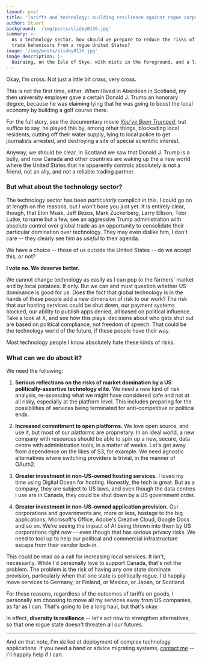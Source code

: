 ```yaml
---
layout: post
title: "Tariffs and technology: building resilience against rogue corporations"
author: Stuart
background: '/img/posts/slidey0136.jpg'
summary: >-
  As a technology sector, how should we prepare to reduce the risks of aggressive
  trade behaviours from a rogue United States?
image: '/img/posts/slidey0136.jpg'
image_description: |-
  Quiraing, on the Isle of Skye, with mists in the foreground, and a little wisp of cloud above
---
```


Okay, I'm cross. Not just a little bit cross, very cross.

This is not the first time, either. When I lived in Aberdeen in Scotland, my
then university employer gave a certain Donald J. Trump an honorary degree,
because he was <strike>claiming</strike> lying that he was going to boost the local economy by
building a golf course there.

For the full story, see the documentary movie [*You've Been
Trumped*](https://www.imdb.com/title/tt1943873/), but suffice to say, he played
this by, among other things, blockading local residents, cutting off their water
supply, lying to local police to get journalists arrested, and destroying a site
of special scientific interest. 

Anyway, we should be clear, in Scotland we saw that Donald J. Trump is a bully,
and now Canada and other countries are waking up the a new world where the
United States that he apparently controls absolutely is not a friend, not an
ally, and not a reliable trading partner. 

### But what about the technology sector?

The technology sector has been *particularly* complicit in this. I could go on
at length on the reasons, but I won't bore you just yet. It is entirely clear,
though, that Elon Musk, Jeff Bezos, Mark Zuckerberg, Larry Ellison, Tobi Lutke,
to name but a few, see an aggressive Trump administration with absolute control
over global trade as an opportunity to consolidate their particular domination
over technology. They may even dislike him, I don't care -- they clearly see him
as *useful* to their agenda. 

We have a choice -- those of us outside the United States -- do we accept this,
or not? 

**I vote no. We deserve better.**

We cannot change technology as easily as I can pop to the farmers' market and by
local potatoes. If only. But we can and must question whether US dominance is
good for us. Does the fact that global technology is in the hands of these
people add a new dimension of risk to our work? The risk that our hosting
services could be shut down, our payment systems blocked, our ability to publish
apps denied, all based on political influence. Take a look at X, and see how
this plays: decisions about who gets shut out are based on political compliance,
not freedom of speech. That could be the technology world of the future, if 
these people have their way.

Most technology people I know absolutely hate these kinds of risks.

### What can we do about it?

We need the following:

1. **Serious reflections on the risks of market domination by a US
   politically-assertive technology elite.** We need a new kind of risk
   analysis, re-assessing what we might have considered safe and not at all
   risky, especially at the platform level. This includes preparing for 
   the possibilities of services being terminated for anti-competitive or
   political ends.

2. **Increased commitment to open platforms.** We love open source, and
   use it, but most of our platforms are proprietary. In an ideal world, a
   new company with resources should be able to spin up a new, secure, 
   data centre with administration tools, in a matter of weeks. Let's get 
   away from dependence on the likes of S3, for example. We need agnostic
   alternatives where switching providers is trivial, in the manner of OAuth2.

3. **Greater investment in non-US-owned hosting services.** I loved my time
   using Digital Ocean for hosting. Honestly, the tech is great. But as a
   company, they are subject to US laws, and even though the data centres I use
   are in Canada, they could be shut down by a US government order.

4. **Greater investment in non-US-owned application provision.** Our corporations
   and governments are, more or less, hostage to the big applications, Microsoft's 
   Office, Adobe's Creative Cloud, Google Docs and so on. We're seeing the impact 
   of AI being thrown into them by US corporations right now -- even though that
   has serious privacy risks. We need to tool up to help our political and commercial
   infrastructure escape from their vendor lock-in.

This could be read as a call for increasing local services. It isn't,
necessarily. While I'd personally love to support Canada, that's not the
problem. The problem is the risk of having any one state dominate provision,
particularly when that one state is politically rogue. I'd happily move
services to Germany, or Finland, or Mexico, or Japan, or Scotland. 

For these reasons, regardless of the outcomes of tariffs on goods, I personally
am choosing to move all my services away from US companies, as far as I can.
That's going to be a long haul, but that's okay. 

In effect, **diversity is resilience** -- let's act now to strengthen
alternatives, so that one rogue state doesn't threaten all our futures.

--- 

And on that note, I'm skilled at deployment of complex technology 
applications. If you need a hand or advice migrating systems, 
[contact me](/contact/) -- I'll happily help if I can.

